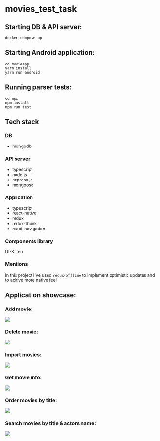 # movies_test_task

## Starting DB & API server:

`docker-compose up`

## Starting Android application:

```
cd movieapp
yarn install
yarn run android
```

## Running parser tests:

```
cd api
npm install
npm run test
```

## Tech stack

### DB

 * mongodb

### API server

 * typescript
 * node.js
 * express.js
 * mongoose

 ### Application
 * typescript
 * react-native
 * redux
 * redux-thunk
 * react-navigation

### Components library
  UI-Kitten
### Mentions
  In this project I've used `redux-offline` to implement optimistic updates and to achive more native feel

## Application showcase:

### Add movie: 
![](docs/gifs/add%20movie.gif)

### Delete movie: 
![](docs/gifs/delete%20movie.gif)

### Import movies: 
![](docs/gifs/import%20movies.gif)

### Get movie info:
![](docs/gifs/movie%20info.gif)

### Order movies by title:
![](docs/gifs/orber%20by%20title.gif)

### Search movies by title & actors name:
![](docs/gifs/search.gif)
